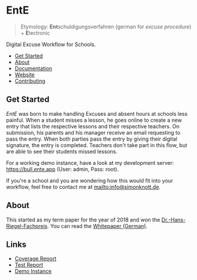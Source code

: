 # EntE

> Etymology: **Ent**schuldigungsverfahren (german for _excuse procedure_) + **E**lectronic

Digital Excuse Workflow for Schools.

- [Get Started](#Get-Started)
- [About](#About)
- [Documentation](https://docs.ente.app)
- [Website](https://ente.app/en/)
- [Contributing](https://docs.ente.app/contributing)

## Get Started

_EntE_ was born to make handling Excuses and absent hours at schools less painful.
When a student misses a lesson, he goes online to create a new entry that lists the respective lessons and their respective teachers.
On submission, his parents and his manager receive an email requesting to pass the entry.
When both parties pass the entry by giving their digital signature, the entry is completed.
Teachers don't take part in this flow, but are able to see their students missed lessons.

For a working demo instance, have a look at my development server: <https://bull.ente.app> (User: admin, Pass: root).

If you're a school and you are wondering how this would fit into your workflow, feel free to contact me at <mailto:info@simonknott.de>.

## About

This started as my term paper for the year of 2018 and won the [Dr.-Hans-Riegel-Fachpreis](https://www.hans-riegel-fachpreise.com/).
You can read the [Whitepaper (German)](assets/paper/src/Paper.md).

## Links

- [Coverage Report](https://coverage-report.ente.app)
- [Test Report](https://test-report.ente.app)
- [Demo Instance](https://bull.ente.app)
